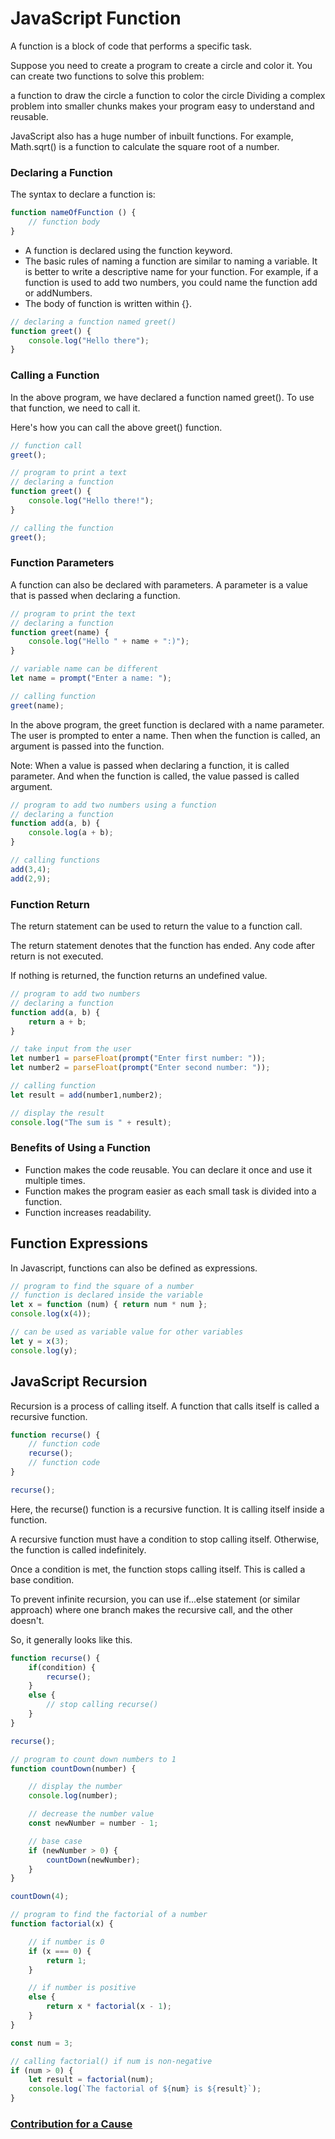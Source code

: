 # JavaScript Function

A function is a block of code that performs a specific task.

Suppose you need to create a program to create a circle and color it. You can create two functions to solve this problem:

a function to draw the circle
a function to color the circle
Dividing a complex problem into smaller chunks makes your program easy to understand and reusable.

JavaScript also has a huge number of inbuilt functions. For example, Math.sqrt() is a function to calculate the square root of a number.

### Declaring a Function
The syntax to declare a function is:

```javascript
function nameOfFunction () {
    // function body
}
```
- A function is declared using the function keyword.
- The basic rules of naming a function are similar to naming a variable. It is better to write a descriptive name for your function. For example, if a function is used to add two numbers, you could name the function add or addNumbers.
- The body of function is written within {}.

```javascript
// declaring a function named greet()
function greet() {
    console.log("Hello there");
}
```
### Calling a Function
In the above program, we have declared a function named greet(). To use that function, we need to call it.

Here's how you can call the above greet() function.

```javascript
// function call
greet();
```

```javascript
// program to print a text
// declaring a function
function greet() {
    console.log("Hello there!");
}

// calling the function
greet();
```

### Function Parameters
A function can also be declared with parameters. A parameter is a value that is passed when declaring a function.

```javascript
// program to print the text
// declaring a function
function greet(name) {
    console.log("Hello " + name + ":)");
}

// variable name can be different
let name = prompt("Enter a name: ");

// calling function
greet(name);
```
In the above program, the greet function is declared with a name parameter. The user is prompted to enter a name. Then when the function is called, an argument is passed into the function.

Note: When a value is passed when declaring a function, it is called parameter. And when the function is called, the value passed is called argument.

```javascript
// program to add two numbers using a function
// declaring a function
function add(a, b) {
    console.log(a + b);
}

// calling functions
add(3,4);
add(2,9);
```

### Function Return
The return statement can be used to return the value to a function call.

The return statement denotes that the function has ended. Any code after return is not executed.

If nothing is returned, the function returns an undefined value.

```javascript
// program to add two numbers
// declaring a function
function add(a, b) {
    return a + b;
}

// take input from the user
let number1 = parseFloat(prompt("Enter first number: "));
let number2 = parseFloat(prompt("Enter second number: "));

// calling function
let result = add(number1,number2);

// display the result
console.log("The sum is " + result);
```

### Benefits of Using a Function
- Function makes the code reusable. You can declare it once and use it multiple times.
- Function makes the program easier as each small task is divided into a function.
- Function increases readability.

## Function Expressions

In Javascript, functions can also be defined as expressions.

```javascript
// program to find the square of a number
// function is declared inside the variable
let x = function (num) { return num * num };
console.log(x(4));

// can be used as variable value for other variables
let y = x(3);
console.log(y);
```
## JavaScript Recursion

Recursion is a process of calling itself. A function that calls itself is called a recursive function.

```javascript
function recurse() {
    // function code
    recurse();
    // function code
}

recurse();
```
Here, the recurse() function is a recursive function. It is calling itself inside a function.

A recursive function must have a condition to stop calling itself. Otherwise, the function is called indefinitely.

Once a condition is met, the function stops calling itself. This is called a base condition.

To prevent infinite recursion, you can use if...else statement (or similar approach) where one branch makes the recursive call, and the other doesn't.

So, it generally looks like this.

```javascript
function recurse() {
    if(condition) {
        recurse();
    }
    else {
        // stop calling recurse()
    }
}

recurse();
```
```javascript
// program to count down numbers to 1
function countDown(number) {

    // display the number
    console.log(number);

    // decrease the number value
    const newNumber = number - 1;

    // base case
    if (newNumber > 0) {
        countDown(newNumber);
    }
}

countDown(4);
```
```javascript
// program to find the factorial of a number
function factorial(x) {

    // if number is 0
    if (x === 0) {
        return 1;
    }

    // if number is positive
    else {
        return x * factorial(x - 1);
    }
}

const num = 3;

// calling factorial() if num is non-negative
if (num > 0) {
    let result = factorial(num);
    console.log(`The factorial of ${num} is ${result}`);
}

```

### [Contribution for a Cause](http://bit.ly/2WryDT8)

